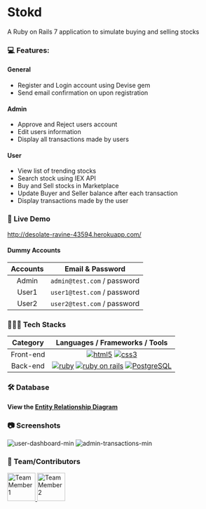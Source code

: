 # Stokd
A Ruby on Rails 7 application to simulate buying and selling stocks

### 💻 Features:
#### General
* Register and Login account using Devise gem
* Send email confirmation on upon registration
#### Admin
* Approve and Reject users account
* Edit users information
* Display all transactions made by users 
#### User
* View list of trending stocks
* Search stock using IEX API
* Buy and Sell stocks in Marketplace
* Update Buyer and Seller balance after each transaction
* Display transactions made by the user

### 🚀 Live Demo
http://desolate-ravine-43594.herokuapp.com/

#### Dummy Accounts
Accounts    | Email & Password
:---------: | :-------------------------------:
Admin       | `admin@test.com` / password
User1       | `user1@test.com` / password
User2       | `user2@test.com` / password

### 👨🏽‍💻 Tech Stacks

Category    | Languages / Frameworks / Tools
:---------: | :-------------------------------:
Front-end   | [![html5](https://upload.wikimedia.org/wikipedia/commons/thumb/3/38/HTML5_Badge.svg/64px-HTML5_Badge.svg.png)][1] [![css3](https://upload.wikimedia.org/wikipedia/commons/thumb/6/62/CSS3_logo.svg/64px-CSS3_logo.svg.png)][2] 
Back-end    | [![ruby](https://upload.wikimedia.org/wikipedia/commons/thumb/7/73/Ruby_logo.svg/64px-Ruby_logo.svg.png)][3] [![ruby on rails](https://upload.wikimedia.org/wikipedia/commons/thumb/6/62/Ruby_On_Rails_Logo.svg/170px-Ruby_On_Rails_Logo.svg.png)][4] [![PostgreSQL](https://upload.wikimedia.org/wikipedia/commons/thumb/2/29/Postgresql_elephant.svg/64px-Postgresql_elephant.svg.png)][5]

### 🛠 Database
#### View the [Entity Relationship Diagram](https://github.com/luhluh-17/stock-trading/blob/main/docs/erd-1.png)

### 📷 Screenshots
![user-dashboard-min](https://user-images.githubusercontent.com/33846123/196827387-77fafd53-e36b-4bbd-9f1e-8dc68ad7ee16.png)
![admin-transactions-min](https://user-images.githubusercontent.com/33846123/196827414-8e1ad1d7-bb65-47c0-bf89-646eff2bc932.png)


### 👥 Team/Contributors
<a href="https://github.com/luhluh-17">
  <img src="https://avatars.githubusercontent.com/u/33846123?v=4" alt="Team Member 1" style="height: 64px; width:64px"/>
</a>
<a href="https://github.com/dvdlvll">
  <img src="https://avatars.githubusercontent.com/u/102253510?v=4" alt="Team Member 2" style="height: 64px; width:64px"/>
</a>

<!-- Links -->
[1]: https://commons.wikimedia.org/wiki/File:HTML5_Badge.svg
[2]: https://commons.wikimedia.org/wiki/File:CSS3_logo.svg
[3]: https://commons.wikimedia.org/wiki/File:Ruby_logo.svg
[4]: https://commons.wikimedia.org/wiki/File:Ruby_On_Rails_Logo.svg
[5]: https://commons.wikimedia.org/wiki/File:Postgresql_elephant.svg
